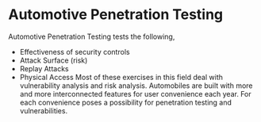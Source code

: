 # Automotive Penetration Testing
Automotive Penetration Testing tests the following,
* Effectiveness of security controls
* Attack Surface (risk)
* Replay Attacks
* Physical Access
Most of these exercises in this field deal with vulnerability analysis and risk analysis. Automobiles are built with more and more interconnected features for user convenience each year. For each convenience poses a possibility for penetration testing and vulnerabilities.
